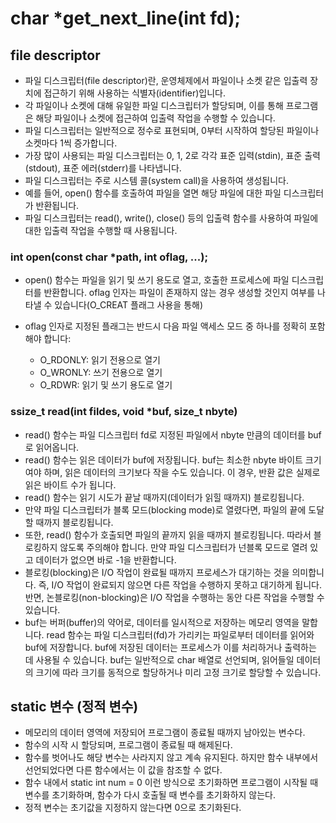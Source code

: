 # char *get_next_line(int fd);

## file descriptor

- 파일 디스크립터(file descriptor)란, 운영체제에서 파일이나 소켓 같은 입출력 장치에 접근하기 위해 사용하는 식별자(identifier)입니다.
- 각 파일이나 소켓에 대해 유일한 파일 디스크립터가 할당되며, 이를 통해 프로그램은 해당 파일이나 소켓에 접근하여 입출력 작업을 수행할 수 있습니다.
- 파일 디스크립터는 일반적으로 정수로 표현되며, 0부터 시작하여 할당된 파일이나 소켓마다 1씩 증가합니다.
- 가장 많이 사용되는 파일 디스크립터는 0, 1, 2로 각각 표준 입력(stdin), 표준 출력(stdout), 표준 에러(stderr)를 나타냅니다.
- 파일 디스크립터는 주로 시스템 콜(system call)을 사용하여 생성됩니다.
- 예를 들어, open() 함수를 호출하여 파일을 열면 해당 파일에 대한 파일 디스크립터가 반환됩니다.
- 파일 디스크립터는 read(), write(), close() 등의 입출력 함수를 사용하여 파일에 대한 입출력 작업을 수행할 때 사용됩니다.

### int	open(const char *path, int oflag, ...);

- open() 함수는 파일을 읽기 및 쓰기 용도로 열고, 호출한 프로세스에 파일 디스크립터를 반환합니다. oflag 인자는 파일이 존재하지 않는 경우 생성할 것인지 여부를 나타낼 수 있습니다(O_CREAT 플래그 사용을 통해)
- oflag 인자로 지정된 플래그는 반드시 다음 파일 액세스 모드 중 하나를 정확히 포함해야 합니다:

	- O_RDONLY: 읽기 전용으로 열기
	- O_WRONLY: 쓰기 전용으로 열기
	- O_RDWR: 읽기 및 쓰기 용도로 열기

### ssize_t	read(int fildes, void *buf, size_t nbyte)

- read() 함수는 파일 디스크립터 fd로 지정된 파일에서 nbyte 만큼의 데이터를 buf로 읽어옵니다.
- read() 함수는 읽은 데이터가 buf에 저장됩니다. buf는 최소한 nbyte 바이트 크기여야 하며, 읽은 데이터의 크기보다 작을 수도 있습니다. 이 경우, 반환 값은 실제로 읽은 바이트 수가 됩니다.
- read() 함수는 읽기 시도가 끝날 때까지(데이터가 읽힐 때까지) 블로킹됩니다.
- 만약 파일 디스크립터가 블록 모드(blocking mode)로 열렸다면, 파일의 끝에 도달할 때까지 블로킹됩니다.
- 또한, read() 함수가 호출되면 파일의 끝까지 읽을 때까지 블로킹됩니다. 따라서 블로킹하지 않도록 주의해야 합니다. 만약 파일 디스크립터가 넌블록 모드로 열려 있고 데이터가 없으면 바로 -1을 반환합니다.
- 블로킹(blocking)은 I/O 작업이 완료될 때까지 프로세스가 대기하는 것을 의미합니다. 즉, I/O 작업이 완료되지 않으면 다른 작업을 수행하지 못하고 대기하게 됩니다. 반면, 논블로킹(non-blocking)은 I/O 작업을 수행하는 동안 다른 작업을 수행할 수 있습니다.
- buf는 버퍼(buffer)의 약어로, 데이터를 일시적으로 저장하는 메모리 영역을 말합니다. read 함수는 파일 디스크립터(fd)가 가리키는 파일로부터 데이터를 읽어와 buf에 저장합니다. buf에 저장된 데이터는 프로세스가 이를 처리하거나 출력하는 데 사용될 수 있습니다. buf는 일반적으로 char 배열로 선언되며, 읽어들일 데이터의 크기에 따라 크기를 동적으로 할당하거나 미리 고정 크기로 할당할 수 있습니다.

## static 변수 (정적 변수)

- 메모리의 데이터 영역에 저장되어 프로그램이 종료될 때까지 남아있는 변수다.
- 함수의 시작 시 할당되며, 프로그램이 종료될 때 해제된다.
- 함수를 벗어나도 해당 변수는 사라지지 않고 계속 유지된다. 하지만 함수 내부에서 선언되었다면 다른 함수에서는 이 값을 참조할 수 없다.
- 함수 내에서 static int num = 0 이런 방식으로 초기화하면 프로그램이 시작될 때 변수를 초기화하며, 함수가 다시 호출될 때 변수를 초기화하지 않는다.
- 정적 변수는 초기값을 지정하지 않는다면 0으로 초기화된다.

